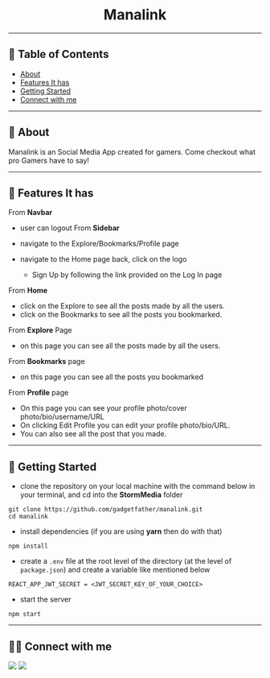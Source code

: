 <div align="center">

# Manalink

</div>

---

## 📕 Table of Contents

- [About](#-about)
- [Features It has](#-features-it-has)
- [Getting Started](#-getting-started)
- [Connect with me](#-connect-with-me)

---

## 📖 About

Manalink is an Social Media App created for gamers. Come checkout what pro  Gamers have to say!


---

## 🚀 Features It has
From **Navbar**
- user can logout
From **Sidebar**

- navigate to the Explore/Bookmarks/Profile page
- navigate to the Home page back, click on the  logo

  - Sign Up by following the link provided on the Log In page


From **Home**

- click on the Explore to see all the posts made by all the users.
- click on the Bookmarks to see all the posts you bookmarked.

From **Explore** Page

- on this page you can see all the posts made by all the users.

From **Bookmarks** page

- on this page you can see all the posts you bookmarked

From **Profile** page

- On this page you can see your profile photo/cover photo/bio/username/URL
- On clicking Edit Profile you can edit your profile photo/bio/URL.
- You can also see all the post that you made.


---

## 🔌 Getting Started

- clone the repository on your local machine with the command below in your terminal, and cd into the **StormMedia** folder

```
git clone https://github.com/gadgetfather/manalink.git
cd manalink
```

- install dependencies (if you are using **yarn** then do with that)

```
npm install
```

- create a `.env` file at the root level of the directory (at the level of `package.json`) and create a variable like mentioned below

```
REACT_APP_JWT_SECRET = <JWT_SECRET_KEY_OF_YOUR_CHOICE>
```

- start the server

```
npm start
```

---

## 👨‍💻 Connect with me

<a href="https://twitter.com/gadgetfather"><img src="https://img.shields.io/badge/Twitter-1DA1F2?style=for-the-badge&logo=twitter&logoColor=white"/></a>
<a href="https://www.linkedin.com/in/gadgetfather/"><img src="https://img.shields.io/badge/LinkedIn-0077B5?style=for-the-badge&logo=linkedin&logoColor=white"/></a>
